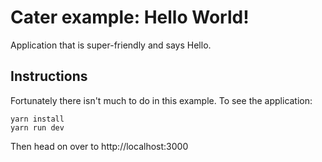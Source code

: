 # Cater example: Hello World!

Application that is super-friendly and says Hello.

## Instructions

Fortunately there isn't much to do in this example. To see the application:

    yarn install
    yarn run dev

Then head on over to http://localhost:3000
